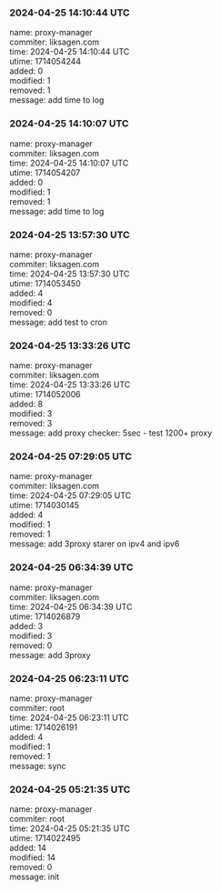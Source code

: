 ### 2024-04-25 14:10:44 UTC
name: proxy-manager  
commiter: liksagen.com  
time: 2024-04-25 14:10:44 UTC  
utime: 1714054244  
added: 0  
modified: 1  
removed: 1  
message: add time to log

### 2024-04-25 14:10:07 UTC
name: proxy-manager  
commiter: liksagen.com  
time: 2024-04-25 14:10:07 UTC  
utime: 1714054207  
added: 0  
modified: 1  
removed: 1  
message: add time to log

### 2024-04-25 13:57:30 UTC
name: proxy-manager  
commiter: liksagen.com  
time: 2024-04-25 13:57:30 UTC  
utime: 1714053450  
added: 4  
modified: 4  
removed: 0  
message: add test to cron

### 2024-04-25 13:33:26 UTC
name: proxy-manager  
commiter: liksagen.com  
time: 2024-04-25 13:33:26 UTC  
utime: 1714052006  
added: 8  
modified: 3  
removed: 3  
message: add proxy checker: 5sec - test 1200+ proxy

### 2024-04-25 07:29:05 UTC
name: proxy-manager  
commiter: liksagen.com  
time: 2024-04-25 07:29:05 UTC  
utime: 1714030145  
added: 4  
modified: 1  
removed: 1  
message: add 3proxy starer on ipv4 and ipv6

### 2024-04-25 06:34:39 UTC
name: proxy-manager  
commiter: liksagen.com  
time: 2024-04-25 06:34:39 UTC  
utime: 1714026879  
added: 3  
modified: 3  
removed: 0  
message: add 3proxy

### 2024-04-25 06:23:11 UTC
name: proxy-manager  
commiter: root  
time: 2024-04-25 06:23:11 UTC  
utime: 1714026191  
added: 4  
modified: 1  
removed: 1  
message: sync

### 2024-04-25 05:21:35 UTC
name: proxy-manager  
commiter: root  
time: 2024-04-25 05:21:35 UTC  
utime: 1714022495  
added: 14  
modified: 14  
removed: 0  
message: init

